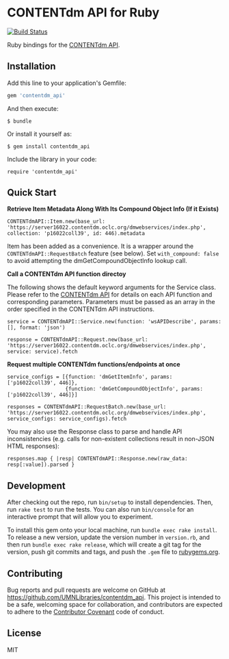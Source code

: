 # CONTENTdm API for Ruby

[![Build Status](https://travis-ci.org/UMNLibraries/contentdm_api.svg?branch=master)](https://travis-ci.org/UMNLibraries/contentdm_api)

Ruby bindings for the [CONTENTdm API](https://www.oclc.org/support/services/contentdm_api/help/customizing-website-help/other-customizations/contentdm_api-api-reference.en.html).

## Installation

Add this line to your application's Gemfile:

```ruby
gem 'contentdm_api'
```

And then execute:

    $ bundle

Or install it yourself as:

    $ gem install contentdm_api

Include the library in your code:

`require 'contentdm_api'`


## Quick Start


**Retrieve Item Metadata Along With Its Compound Object Info (If it Exists)**

```
CONTENTdmAPI::Item.new(base_url: 'https://server16022.contentdm.oclc.org/dmwebservices/index.php', collection: 'p16022coll39', id: 446).metadata
```

Item has been added as a convenience. It is a wrapper around the `CONTENTdmAPI::RequestBatch` feature (see below). Set `with_compound: false` to avoid attempting the dmGetCompoundObjectInfo lookup call.

**Call a CONTENTdm API function directoy**

The following shows the default keyword arguments for the Service class. Please refer to the [CONTENTdm API](https://www.oclc.org/support/services/contentdm_api/help/customizing-website-help/other-customizations/contentdm_api-api-reference.en.html) for details on each API function and corresponding parameters. Parameters must be passed as an array in the order specified in the CONTENTdm API instructions.

```
service = CONTENTdmAPI::Service.new(function: 'wsAPIDescribe', params: [], format: 'json')

response = CONTENTdmAPI::Request.new(base_url: 'https://server16022.contentdm.oclc.org/dmwebservices/index.php', service: service).fetch
```

**Request multiple CONTENTdm functions/endpoints at once**

```
service_configs = [{function: 'dmGetItemInfo', params: ['p16022coll39', 446]},
                   {function: 'dmGetCompoundObjectInfo', params: ['p16022coll39', 446]}]

responses = CONTENTdmAPI::RequestBatch.new(base_url: 'https://server16022.contentdm.oclc.org/dmwebservices/index.php', service_configs: service_configs).fetch
```

You may also use the Response class to parse and handle API inconsistencies (e.g. calls for non-existent collections result in non-JSON HTML responses):

```
responses.map { |resp| CONTENTdmAPI::Response.new(raw_data: resp[:value]).parsed }
```

## Development

After checking out the repo, run `bin/setup` to install dependencies. Then, run `rake test` to run the tests. You can also run `bin/console` for an interactive prompt that will allow you to experiment.

To install this gem onto your local machine, run `bundle exec rake install`. To release a new version, update the version number in `version.rb`, and then run `bundle exec rake release`, which will create a git tag for the version, push git commits and tags, and push the `.gem` file to [rubygems.org](https://rubygems.org).

## Contributing

Bug reports and pull requests are welcome on GitHub at https://github.com/UMNLibraries/contentdm_api. This project is intended to be a safe, welcoming space for collaboration, and contributors are expected to adhere to the [Contributor Covenant](http://contributor-covenant.org) code of conduct.


## License

MIT

